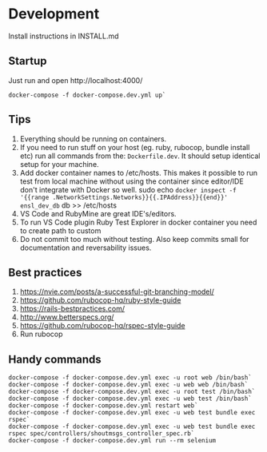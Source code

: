 # Development

Install instructions in INSTALL.md

## Startup

Just run and open http://localhost:4000/

    docker-compose -f docker-compose.dev.yml up`

## Tips

1. Everything should be running on containers.
1. If you need to run stuff on your host (eg. ruby, rubocop, bundle install etc) run all commands from the: `Dockerfile.dev`. It should setup identical setup for your machine.
1. Add docker container names to /etc/hosts. This makes it possible to run test from local machine without using the container since editor/IDE don't integrate with Docker so well.
    sudo echo `docker inspect -f '{{range .NetworkSettings.Networks}}{{.IPAddress}}{{end}}' ensl_dev_db` db >> /etc/hosts
1. VS Code and RubyMine are great IDE's/editors.
1. To run VS Code plugin Ruby Test Explorer in docker container you need to create path to custom 
1. Do not commit too much without testing. Also keep commits small for documentation and reversability issues.

## Best practices

1. https://nvie.com/posts/a-successful-git-branching-model/
1. https://github.com/rubocop-hq/ruby-style-guide
1. https://rails-bestpractices.com/
1. http://www.betterspecs.org/
1. https://github.com/rubocop-hq/rspec-style-guide
1. Run rubocop

## Handy commands

    docker-compose -f docker-compose.dev.yml exec -u root web /bin/bash`
    docker-compose -f docker-compose.dev.yml exec -u web web /bin/bash`
    docker-compose -f docker-compose.dev.yml exec -u root test /bin/bash`
    docker-compose -f docker-compose.dev.yml exec -u web test /bin/bash`
    docker-compose -f docker-compose.dev.yml restart web`
    docker-compose -f docker-compose.dev.yml exec -u web test bundle exec rspec`
    docker-compose -f docker-compose.dev.yml exec -u web test bundle exec rspec spec/controllers/shoutmsgs_controller_spec.rb`
    docker-compose -f docker-compose.dev.yml run --rm selenium